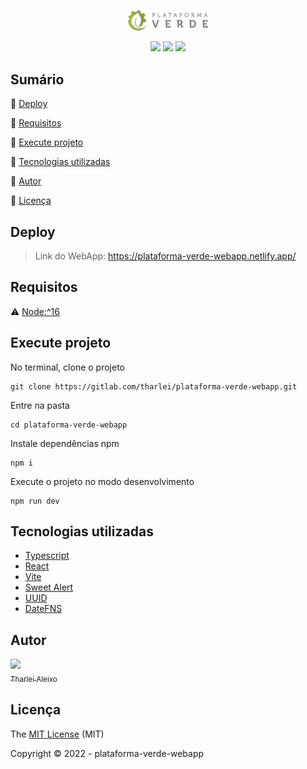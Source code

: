 <p align="center">
 <img width="128" src="./src/assets/logo.svg"/>
</p>

<p align="center">
  <img src="https://img.shields.io/badge/React-0080FF?style=for-the-badge&logo=react&logoColor=white"/>
  <img src="https://img.shields.io/badge/TailwindCSS-38B2AC?style=for-the-badge&logo=tailwind-css&logoColor=white">
  <img src="https://img.shields.io/badge/TypeScript-007ACC?style=for-the-badge&logo=typescript&logoColor=white">
</p>

## Sumário

:small_blue_diamond: [Deploy](#deploy)

:small_blue_diamond: [Requisitos](#requisitos)

:small_blue_diamond: [Execute projeto](#execute-projeto)

:small_blue_diamond: [Tecnologias utilizadas](#tecnologias-utilizadas)

:small_blue_diamond: [Autor](#autor)

:small_blue_diamond: [Licença](#licença)

## Deploy

> Link do WebApp: https://plataforma-verde-webapp.netlify.app/

## Requisitos

:warning: [Node:^16](https://nodejs.org/en/download/)

## Execute projeto

No terminal, clone o projeto

```
git clone https://gitlab.com/tharlei/plataforma-verde-webapp.git
```

Entre na pasta

```
cd plataforma-verde-webapp
```

Instale dependências npm

```
npm i
```

Execute o projeto no modo desenvolvimento

```
npm run dev
```

## Tecnologias utilizadas

- [Typescript](https://www.typescriptlang.org/)
- [React](https://pt-br.reactjs.org/)
- [Vite](https://vitejs.dev/)
- [Sweet Alert](https://sweetalert2.github.io/)
- [UUID](https://github.com/uuidjs/uuid)
- [DateFNS](https://date-fns.org/)

## Autor

[<img src="https://avatars2.githubusercontent.com/u/32899049?s=460&u=946f73939bb511fa8ae40ed80764cc4dbffe359f&v=4" width=115><br><sub>Tharlei Aleixo</sub>](https://github.com/Tharlei)

## Licença

The [MIT License]() (MIT)

Copyright :copyright: 2022 - plataforma-verde-webapp
